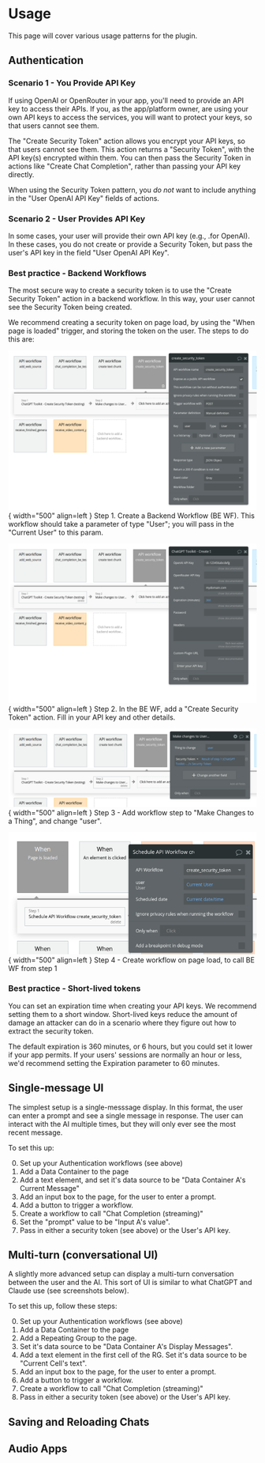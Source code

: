 # Usage

This page will cover various usage patterns for the plugin.

## Authentication

### Scenario 1 - You Provide API Key

If using OpenAI or OpenRouter in your app, you'll need to provide an API key to access their APIs.  If you, as the app/platform owner, are using your own API keys to access the services, you will want to protect your keys, so that users cannot see them.  

The "Create Security Token" action allows you encrypt your API keys, so that users cannot see them.  This action returns a "Security Token", with the API key(s) encrypted within them.  You can then pass the Security Token in actions like "Create Chat Completion", rather than passing your API key directly.

When using the Security Token pattern, you *do not* want to include anything in the "User OpenAI API Key" fields of actions.

### Scenario 2 - User Provides API Key

In some cases, your user will provide their own API key (e.g., .for OpenAI).  In these cases, you do not create or provide a Security Token, but pass the user's API key in the field "User OpenAI API Key".

### Best practice - Backend Workflows

The most secure way to create a security token is to use the "Create Security Token" action in a backend workflow.  In this way, your user cannot see the Security Token being created.

We recommend creating a security token on page load, by using the "When page is loaded" trigger, and storing the token on the user.  The steps to do this are:

![Auth - screenshot 1](images/auth_1_be_wf.png){ width="500" align=left }
Step 1. Create a Backend Workflow (BE WF).  This workflow should take a parameter of type "User"; you will pass in the "Current User" to this param.

<div style="clear: both;"></div>

![Auth - screenshot 2](images/auth_2_create_security_token.png){ width="500" align=left }
Step 2. In the BE WF, add a "Create Security Token" action.  Fill in your API key and other details.

<div style="clear: both;"></div>

![Auth - screenshot 3](images/auth_3_make_changes_to_user.png){ width="500" align=left }
Step 3 - Add workflow step to "Make Changes to a Thing", and change "user".

<div style="clear: both;"></div>

![Auth - screenshot 4](images/auth_4_page_is_loaded.png){ width="500" align=left }
Step 4 - Create workflow on page load, to call BE WF from step 1

<div style="clear: both;"></div>

### Best practice - Short-lived tokens

You can set an expiration time when creating your API keys.  We recommend setting them to a short window.  Short-lived keys reduce the amount of damage an attacker can do in a scenario where they figure out how to extract the security token.

The default expiration is 360 minutes, or 6 hours, but you could set it lower if your app permits.  If your users' sessions are normally an hour or less, we'd recommend setting the Expiration parameter to 60 minutes.


## Single-message UI

The simplest setup is a single-messsage display.  In this format, the user can enter a prompt and see a single message in response.  The user can interact with the AI multiple times, but they will only ever see the most recent message.

To set this up:

0. Set up your Authentication workflows (see above)
1. Add a Data Container to the page
2. Add a text element, and set it's data source to be "Data Container A's Current Message"
3. Add an input box to the page, for the user to enter a prompt.
4. Add a button to trigger a workflow.
5. Create a workflow to call "Chat Completion (streaming)"
6. Set the "prompt" value to be "Input A's value".
7. Pass in either a security token (see above) or the User's API key.

## Multi-turn (conversational UI)

A slightly more advanced setup can display a multi-turn conversation between the user and the AI.  This sort of UI is similar to what ChatGPT and Claude use (see screenshots below).

To set this up, follow these steps:

0. Set up your Authentication workflows (see above)
1. Add a Data Container to the page
2. Add a Repeating Group to the page.
3. Set it's data source to be "Data Container A's Display Messages".
4. Add a text element in the first cell of the RG.  Set it's data source to be "Current Cell's text".
5. Add an input box to the page, for the user to enter a prompt.
6. Add a button to trigger a workflow.
7. Create a workflow to call "Chat Completion (streaming)"
6. Pass in either a security token (see above) or the User's API key.


## Saving and Reloading Chats

## Audio Apps